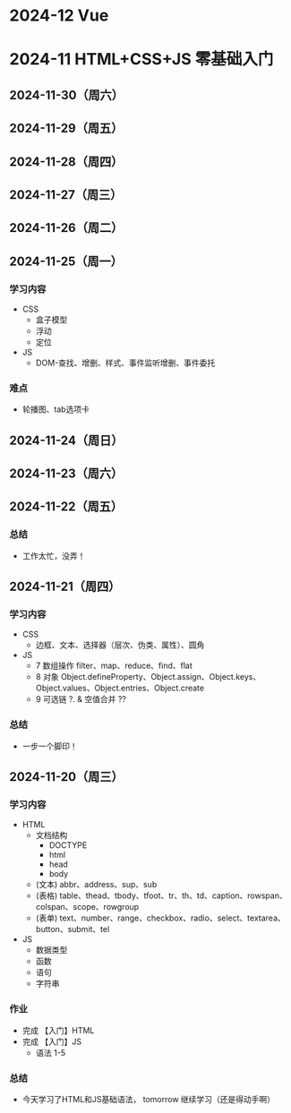 # 2024-12 Vue

# 2024-11 HTML+CSS+JS 零基础入门

## 2024-11-30（周六）
## 2024-11-29（周五）
## 2024-11-28（周四）
## 2024-11-27（周三）
## 2024-11-26（周二）
## 2024-11-25（周一）
### 学习内容
- CSS
  - 盒子模型
  - 浮动
  - 定位
- JS 
  - DOM-查找、增删、样式、事件监听增删、事件委托
### 难点
- 轮播图、tab选项卡

## 2024-11-24（周日）
## 2024-11-23（周六）
## 2024-11-22（周五）
### 总结
- 工作太忙，没弄！
## 2024-11-21（周四）
### 学习内容 
- CSS
  - 边框、文本、选择器（层次、伪类、属性）、圆角
- JS
  - 7 数组操作 filter、map、reduce、find、flat 
  - 8 对象 Object.defineProperty、Object.assign、Object.keys、Object.values、Object.entries、Object.create
  - 9 可选链 ?. & 空值合并 ??
### 总结
-  一步一个脚印！

## 2024-11-20（周三）
### 学习内容
- HTML 
  - 文档结构
    - DOCTYPE
    - html
    - head
    - body
  - (文本) abbr、address、sup、sub
  - (表格) table、thead、tbody、tfoot、tr、th、td、caption、rowspan、colspan、scope、rowgroup
  - (表单) text、number、range、checkbox、radio、select、textarea、button、submit、tel
- JS
  - 数据类型
  - 函数
  - 语句
  - 字符串

### 作业
- 完成 【入门】HTML 
- 完成 【入门】JS 
  - 语法 1-5 

### 总结
- 今天学习了HTML和JS基础语法， tomorrow 继续学习（还是得动手啊）
